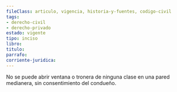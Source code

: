 ```yaml
---
fileClass: articulo, vigencia, historia-y-fuentes, codigo-civil
tags:
- derecho-civil
- derecho-privado
estado: vigente
tipo: inciso
libro:
titulo:
parrafo:
corriente-juridica:
---
```

No se puede abrir ventana o tronera de ninguna clase en una pared medianera, sin consentimiento del condueño.